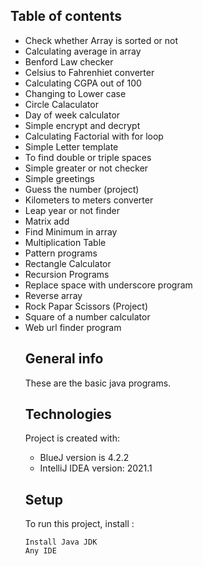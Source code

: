 ## Table of contents
<ul>
<li>Check whether Array is sorted or not</li>
<li>Calculating average in array</li>
<li>Benford Law checker</li>
<li>Celsius to Fahrenhiet converter </li>
<li>Calculating CGPA out of 100</li>
<li>Changing to Lower case</li>
<li>Circle Calaculator </li>
<li>Day of week calculator </li>
<li>Simple encrypt and decrypt </li>
<li>Calculating Factorial with for loop</li>
<li>Simple Letter template</li>
<li>To find double or triple spaces</li>
<li>Simple greater or not checker</li>
<li>Simple greetings</li>
<li>Guess the number (project)</li>
<li>Kilometers to meters converter </li>
<li>Leap year or not finder</li>
<li>Matrix add</li>
<li>Find Minimum in array </li>
<li>Multiplication Table</li>
<li>Pattern programs</li>
<li>Rectangle Calculator </li>
<li>Recursion Programs</li>
<li>Replace space with underscore program</li>
<li>Reverse array</li>
<li>Rock Papar Scissors (Project)</li>
<li>Square of a number calculator </li>
<li>Web url finder program</li>


## General info
These are the basic java programs.
	
## Technologies
Project is created with:
* BlueJ version is 4.2.2
* IntelliJ IDEA version: 2021.1
	
## Setup
To run this project, install :

```
Install Java JDK
Any IDE
```

